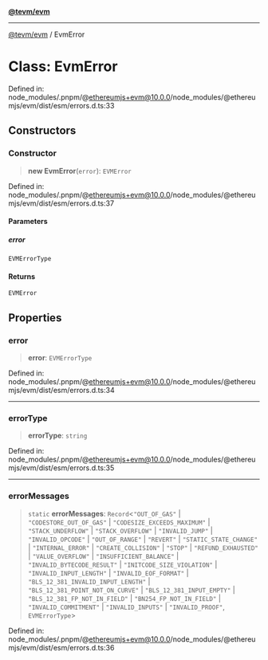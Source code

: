 [**@tevm/evm**](../README.md)

***

[@tevm/evm](../globals.md) / EvmError

# Class: EvmError

Defined in: node\_modules/.pnpm/@ethereumjs+evm@10.0.0/node\_modules/@ethereumjs/evm/dist/esm/errors.d.ts:33

## Constructors

### Constructor

> **new EvmError**(`error`): `EVMError`

Defined in: node\_modules/.pnpm/@ethereumjs+evm@10.0.0/node\_modules/@ethereumjs/evm/dist/esm/errors.d.ts:37

#### Parameters

##### error

`EVMErrorType`

#### Returns

`EVMError`

## Properties

### error

> **error**: `EVMErrorType`

Defined in: node\_modules/.pnpm/@ethereumjs+evm@10.0.0/node\_modules/@ethereumjs/evm/dist/esm/errors.d.ts:34

***

### errorType

> **errorType**: `string`

Defined in: node\_modules/.pnpm/@ethereumjs+evm@10.0.0/node\_modules/@ethereumjs/evm/dist/esm/errors.d.ts:35

***

### errorMessages

> `static` **errorMessages**: `Record`\<`"OUT_OF_GAS"` \| `"CODESTORE_OUT_OF_GAS"` \| `"CODESIZE_EXCEEDS_MAXIMUM"` \| `"STACK_UNDERFLOW"` \| `"STACK_OVERFLOW"` \| `"INVALID_JUMP"` \| `"INVALID_OPCODE"` \| `"OUT_OF_RANGE"` \| `"REVERT"` \| `"STATIC_STATE_CHANGE"` \| `"INTERNAL_ERROR"` \| `"CREATE_COLLISION"` \| `"STOP"` \| `"REFUND_EXHAUSTED"` \| `"VALUE_OVERFLOW"` \| `"INSUFFICIENT_BALANCE"` \| `"INVALID_BYTECODE_RESULT"` \| `"INITCODE_SIZE_VIOLATION"` \| `"INVALID_INPUT_LENGTH"` \| `"INVALID_EOF_FORMAT"` \| `"BLS_12_381_INVALID_INPUT_LENGTH"` \| `"BLS_12_381_POINT_NOT_ON_CURVE"` \| `"BLS_12_381_INPUT_EMPTY"` \| `"BLS_12_381_FP_NOT_IN_FIELD"` \| `"BN254_FP_NOT_IN_FIELD"` \| `"INVALID_COMMITMENT"` \| `"INVALID_INPUTS"` \| `"INVALID_PROOF"`, `EVMErrorType`\>

Defined in: node\_modules/.pnpm/@ethereumjs+evm@10.0.0/node\_modules/@ethereumjs/evm/dist/esm/errors.d.ts:36
